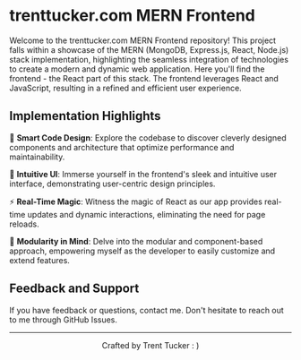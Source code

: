 # trenttucker.com MERN Frontend

Welcome to the trenttucker.com MERN Frontend repository! This project falls within a showcase of the MERN (MongoDB, Express.js, React, Node.js) stack implementation, highlighting the seamless integration of technologies to create a modern and dynamic web application. Here you'll find the frontend - the React part of this stack. The frontend leverages React and JavaScript, resulting in a refined and efficient user experience.

## Implementation Highlights

🧠 **Smart Code Design**: Explore the codebase to discover cleverly designed components and architecture that optimize performance and maintainability.

🚀 **Intuitive UI**: Immerse yourself in the frontend's sleek and intuitive user interface, demonstrating user-centric design principles.

⚡️ **Real-Time Magic**: Witness the magic of React as our app provides real-time updates and dynamic interactions, eliminating the need for page reloads.

🎨 **Modularity in Mind**: Delve into the modular and component-based approach, empowering myself as the developer to easily customize and extend features.


## Feedback and Support

If you have feedback or questions, contact me. Don't hesitate to reach out to me through GitHub Issues.


---

<p align="center">
  Crafted by Trent Tucker : )
</p>
